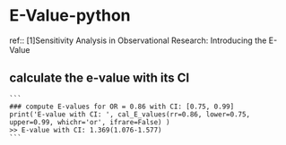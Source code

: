 # E-Value-python
ref::
[1]Sensitivity Analysis in Observational Research: Introducing the E-Value

## calculate the e-value with its CI
    ```  
    ### compute E-values for OR = 0.86 with CI: [0.75, 0.99]
    print('E-value with CI: ', cal_E_values(rr=0.86, lower=0.75, upper=0.99, whichr='or', ifrare=False) )
    >> E-value with CI: 1.369(1.076-1.577)
    ```
